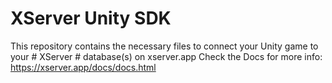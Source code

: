 # XServer Unity SDK
This repository contains the necessary files to connect your Unity game to your # XServer # database(s) on xserver.app Check the Docs for more info: https://xserver.app/docs/docs.html
